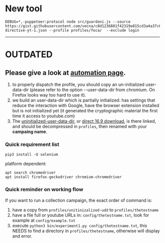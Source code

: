
# New tool

    DEBUG=*,-puppeteer:protocol node src/guardoni.js --source https://gist.githubusercontent.com/vecna/c8d1236881f42319a815cd3a4a37c6bc/raw/1ecaa3c213e2eaa4ee75fa482a58b612d1c3c7fe/guardoni-directive-yt-1.json --profile profiles/foca/  --exclude login

---

# OUTDATED

## Please give a look at [automation page](https://youtube.tracking.exposed/automation).

1. to properly dispatch the profile, you should copy an un-initialized user-data-dir (please refer to the option --user-data-dir from chromium. On Firefox looks way too hard to use it).
2. we build an user-data-dir which is partially initialized: has settings that reduce the interaction with Google, have the browser extension installed but is not initialized yet (it generated the cryptographic material the first time it access to youtube.com)
3. The [uninitialized-user-data-dir](https://github.com/tracking-exposed/experiments-data/blob/master/yttrex/uninitialized-udd.tar.gz), or [direct 16.9 download](https://raw.githubusercontent.com/tracking-exposed/experiments-data/master/yttrex/uninitialized-udd.tar.gz), is there linked, and should be decompressed in `profiles`, then renamed with your **campaing name**.

### Quick requirement list

    pip3 install -U selenium

platform dependent:

    apt search chromedriver
    apt install firefox-geckodriver chromium-chromedriver

### Quick reminder on working flow

If you want to run a collection campaign, the exact order of command is:

1. have a copy from `profiles/unitinizalized-udd` to `profiles/thetestname`
2. have a file full or youtube URLs in: `config/thetestname.txt`, look for example at `config/example.txt`
3. execute `python3 bin/experiment1.py config/thetestname.txt`, this NEEDS to find a directory in `profiles/thetestname`, otherwise will display and error.
